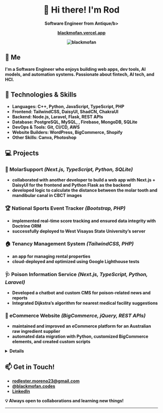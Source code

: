 <h1 align="center"> 👋 Hi there! I'm Rod</h1>
<p align="center"><b>Software Engineer from Antique/b></p>
<p align="center">
  <a href="https://blackmofan.vercel.app/" target="_blank">blackmofan.vercel.app</a> 
</p>
<p align="center"><img src="https://komarev.com/ghpvc/?username=blackmofan&label=Profile+Views&color=gray&style=for-the-badge" alt="blackmofan" /></p>

## 🚀 Me

I'm a **Software Engineer** who enjoys building **web apps**, **dev tools**, **AI models**, and **automation systems**. Passionate about **fintech**, **AI tech**, and **HCI**.

## 🔧 Technologies & Skills

- **Languages:** C++, Python, JavaScript, TypeScript, PHP
- **Frontend:** TailwindCSS, DaisyUI, ShadCN, ChakraUI
- **Backend:** Node.js, Laravel, Flask, REST APIs
- **Database:** PostgreSQL, MySQL, , Firebase, MongoDB, SQLite
- **DevOps & Tools:** Git, CI/CD, AWS
- **Website Builders:** WordPress, BigCommerce, Shopify
- **Other Skills:** Canva, Photoshop

## 💻 Projects

### 🦷 MolarSupport *(Next.js, TypeScript, Python, SQLite)*
- collaborated with another developer to build a web app with Next.js + DaisyUI for the frontend and Python Flask as the backend
- developed logic to calculate the distance between the molar tooth and mandibular canal in CBCT images

### 🏆 National Sports Event Tracker *(Bootstrap, PHP)*
- implemented real-time score tracking and ensured data integrity with Doctrine ORM
- successfully deployed to West Visayas State University’s server

### 🏠 Tenancy Management System *(TailwindCSS, PHP)*
- an app for managing rental properties
- cloud-deployed and optimized using Google Lighthouse tests

### 🩺 Poison Information Service *(Next.js, TypeScript, Python, Laravel)*
- Developed a chatbot and custom CMS for poison-related news and reports
- Integrated Dijkstra’s algorithm for nearest medical facility suggestions

### 🛒 eCommerce Website *(BigCommerce, jQuery, REST APIs)*
- maintained and improved an eCommerce platform for an Australian raw ingredient supplier
- automated data migration with Python, customized BigCommerce elements, and created custom scripts

<details>
  
## 📊 GitHub Stats 

<div align="center">
  <a href="https://github.com/ryo-ma/github-profile-trophy"><img alt="blackmofan's Github Stats" src="https://github-profile-trophy.vercel.app/?username=blackmofan&theme=onedark&row=1" width="800px"/></a>
  <br/>
  <img src="https://github-readme-stats.vercel.app/api/top-langs?username=blackmofan&show_icons=true&locale=en&layout=compact&theme=onedark" alt="blackmofan" width="400px"/>
  <img src="https://github-readme-streak-stats.herokuapp.com/?user=blackmofan&theme=onedark" alt="blackmofan" width="400px"/>
  <br/>
</div>


<div align="center">
  <picture>
    <source
      media="(prefers-color-scheme: dark)"
      srcset="https://raw.githubusercontent.com/platane/snk/output/github-contribution-grid-snake-dark.svg"
    />
    <source
      media="(prefers-color-scheme: light)"
      srcset="https://raw.githubusercontent.com/platane/snk/output/github-contribution-grid-snake.svg"
    />
    <img
      alt="github contribution grid snake animation"
      src="https://raw.githubusercontent.com/platane/snk/output/github-contribution-grid-snake.svg"
    />
  </picture>
</div>
  
</details>

## 📫 Get in Touch!

- [rodlester.moreno23@gmail.com](mailto:rodlester.moreno23@gmail.com)
- [@blackmofan.codes](https://instagram.com/blackmofan.codes)
- [LinkedIn](https://www.linkedin.com/in/rolem)

💡 Always open to collaborations and learning new things!

---
